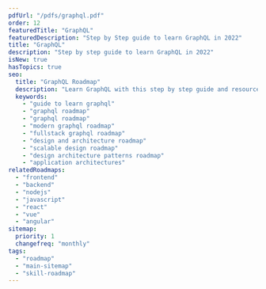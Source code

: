 ```yaml
---
pdfUrl: "/pdfs/graphql.pdf"
order: 12
featuredTitle: "GraphQL"
featuredDescription: "Step by Step guide to learn GraphQL in 2022"
title: "GraphQL"
description: "Step by step guide to learn GraphQL in 2022"
isNew: true
hasTopics: true
seo:
  title: "GraphQL Roadmap"
  description: "Learn GraphQL with this step by step guide and resources."
  keywords:
    - "guide to learn graphql"
    - "graphql roadmap"
    - "graphql roadmap"
    - "modern graphql roadmap"
    - "fullstack graphql roadmap"
    - "design and architecture roadmap"
    - "scalable design roadmap"
    - "design architecture patterns roadmap"
    - "application architectures"
relatedRoadmaps:
  - "frontend"
  - "backend"
  - "nodejs"
  - "javascript"
  - "react"
  - "vue"
  - "angular"
sitemap:
  priority: 1
  changefreq: "monthly"
tags:
  - "roadmap"
  - "main-sitemap"
  - "skill-roadmap"
---
```


